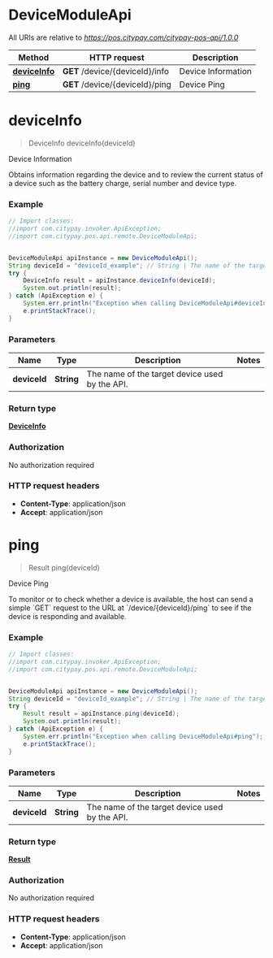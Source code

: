 # DeviceModuleApi

All URIs are relative to *https://pos.citypay.com/citypay-pos-api/1.0.0*

Method | HTTP request | Description
------------- | ------------- | -------------
[**deviceInfo**](DeviceModuleApi.md#deviceInfo) | **GET** /device/{deviceId}/info | Device Information
[**ping**](DeviceModuleApi.md#ping) | **GET** /device/{deviceId}/ping | Device Ping


<a name="deviceInfo"></a>
# **deviceInfo**
> DeviceInfo deviceInfo(deviceId)

Device Information

Obtains information regarding the device and to review the current status of a device such as the battery charge, serial number and device type. 

### Example
```java
// Import classes:
//import com.citypay.invoker.ApiException;
//import com.citypay.pos.api.remote.DeviceModuleApi;


DeviceModuleApi apiInstance = new DeviceModuleApi();
String deviceId = "deviceId_example"; // String | The name of the target device used by the API.
try {
    DeviceInfo result = apiInstance.deviceInfo(deviceId);
    System.out.println(result);
} catch (ApiException e) {
    System.err.println("Exception when calling DeviceModuleApi#deviceInfo");
    e.printStackTrace();
}
```

### Parameters

Name | Type | Description  | Notes
------------- | ------------- | ------------- | -------------
 **deviceId** | **String**| The name of the target device used by the API. |

### Return type

[**DeviceInfo**](DeviceInfo.md)

### Authorization

No authorization required

### HTTP request headers

 - **Content-Type**: application/json
 - **Accept**: application/json

<a name="ping"></a>
# **ping**
> Result ping(deviceId)

Device Ping

To monitor or to check whether a device is available, the host can send a simple &#x60;GET&#x60; request to the URL at &#x60;/device/{deviceId}/ping&#x60; to see if the device is responding and available. 

### Example
```java
// Import classes:
//import com.citypay.invoker.ApiException;
//import com.citypay.pos.api.remote.DeviceModuleApi;


DeviceModuleApi apiInstance = new DeviceModuleApi();
String deviceId = "deviceId_example"; // String | The name of the target device used by the API.
try {
    Result result = apiInstance.ping(deviceId);
    System.out.println(result);
} catch (ApiException e) {
    System.err.println("Exception when calling DeviceModuleApi#ping");
    e.printStackTrace();
}
```

### Parameters

Name | Type | Description  | Notes
------------- | ------------- | ------------- | -------------
 **deviceId** | **String**| The name of the target device used by the API. |

### Return type

[**Result**](Result.md)

### Authorization

No authorization required

### HTTP request headers

 - **Content-Type**: application/json
 - **Accept**: application/json

